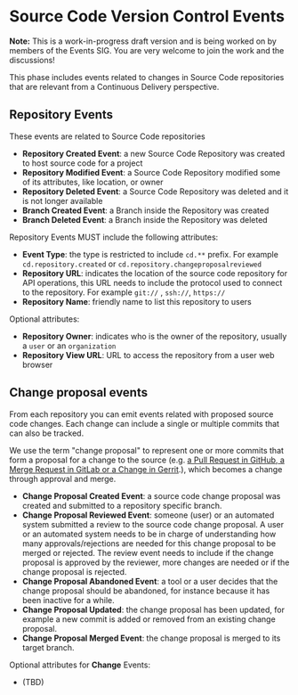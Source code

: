 # Source Code Version Control Events

__Note:__ This is a work-in-progress draft version and is being worked on by members of the Events SIG. You are very welcome to join the work and the discussions!

This phase includes events related to changes in Source Code repositories that are relevant from a Continuous Delivery perspective.

## Repository Events

These events are related to Source Code repositories
- **Repository Created Event**: a new Source Code Repository was created to host source code for a project
- **Repository Modified Event**: a Source Code Repository modified some of its attributes, like location, or owner
- **Repository Deleted Event**: a Source Code Repository was deleted and it is not longer available
- **Branch Created Event**: a Branch inside the Repository was created 
- **Branch Deleted Event**: a Branch inside the Repository was deleted



Repository Events MUST include the following attributes:
- **Event Type**: the type is restricted to include `cd.**` prefix. For example `cd.repository.created` or `cd.repository.changeproposalreviewed`
- **Repository URL**: indicates the location of the source code repository for API operations, this URL needs to include the protocol used to connect to the repository. For example `git://` , `ssh://`, `https://`
- **Repository Name**: friendly name to list this repository to users

Optional attributes: 
- **Repository Owner**: indicates who is the owner of the repository, usually a `user` or an `organization`
- **Repository View URL**: URL to access the repository from a user web browser

## Change proposal events

From each repository you can emit events related with proposed source code changes. Each change can include a single or multiple commits that can also be tracked.

We use the term "change proposal" to represent one or more commits that form a proposal for a change to the source (e.g. [a Pull Request in GitHub, a Merge Request in GitLab or a Change in Gerrit](https://github.com/cdfoundation/sig-interoperability/blob/master/docs/vocabulary.md#scm-tools-and-technologies).), which becomes a change through approval and merge.

- **Change Proposal Created Event**: a source code change proposal was created and submitted to a repository specific branch.
- **Change Proposal Reviewed Event**: someone (user) or an automated system submitted a review to the source code change proposal. A user or an automated system needs to be in charge of understanding how many approvals/rejections are needed for this change proposal to be merged or rejected. The review event needs to include if the change proposal is approved by the reviewer, more changes are needed or if the change proposal is rejected.
- **Change Proposal Abandoned Event**: a tool or a user decides that the change proposal should be abandoned, for instance because it has been inactive for a while.
- **Change Proposal Updated**: the change proposal has been updated, for example a new commit is added or removed from an existing change proposal.
- **Change Proposal Merged Event**: the change proposal is merged to its target branch.


Optional attributes for **Change** Events: 
- (TBD)
